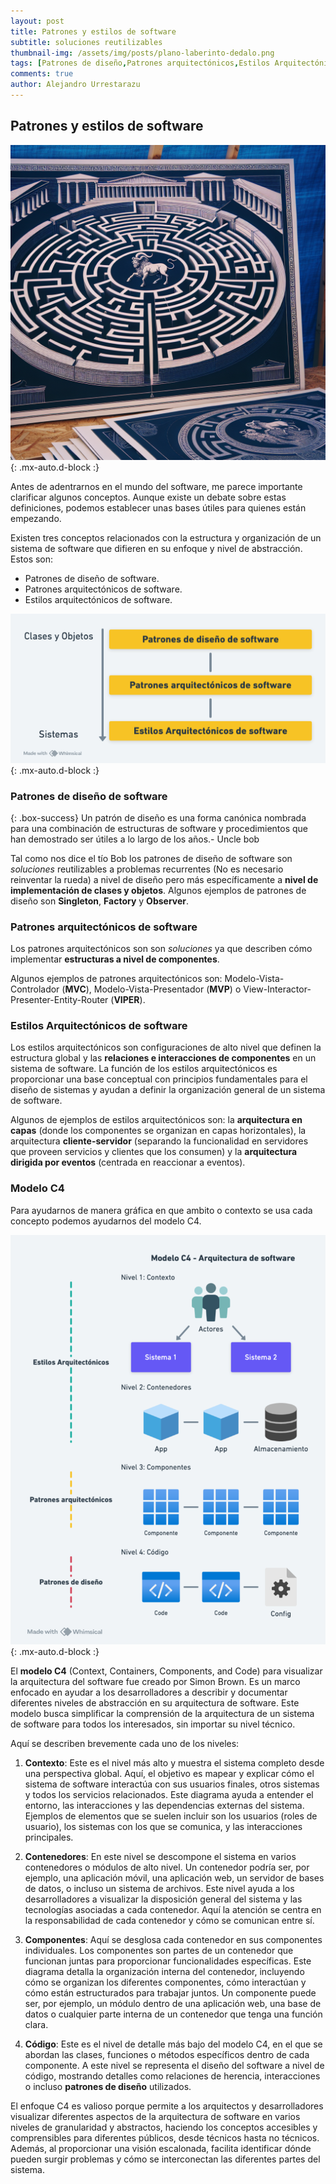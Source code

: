 ```yaml
---
layout: post
title: Patrones y estilos de software
subtitle: soluciones reutilizables
thumbnail-img: /assets/img/posts/plano-laberinto-dedalo.png
tags: [Patrones de diseño,Patrones arquitectónicos,Estilos Arquitectónicos,C4]
comments: true
author: Alejandro Urrestarazu
---
```


## Patrones y estilos de software

![Plano arquitectura laberinto de dédalo](/assets/img/posts/plano-laberinto-dedalo.png){: .mx-auto.d-block :}

Antes de adentrarnos en el mundo del software, me parece importante clarificar algunos conceptos. Aunque existe un debate sobre estas definiciones, podemos establecer unas bases útiles para quienes están empezando.

Existen tres conceptos relacionados con la estructura y organización de un sistema de software que difieren en su enfoque y nivel de abstracción. Estos son:

* Patrones de diseño de software.
* Patrones arquitectónicos de software.
* Estilos arquitectónicos de software.

![Patrones y estilos de software](/assets/img/Patrones-y-estilos-software.png){: .mx-auto.d-block :}


### Patrones de diseño de software

{: .box-success}
Un patrón de diseño es una forma canónica nombrada para una combinación de estructuras de software y procedimientos que han demostrado ser útiles a lo largo de los años.- Uncle bob

Tal como nos dice el tío Bob los patrones de diseño de software son _soluciones_ reutilizables a problemas recurrentes (No es necesario reinventar la rueda) a nivel de diseño pero más específicamente a **nivel de implementación de clases y objetos**.
Algunos ejemplos de patrones de diseño son **Singleton**, **Factory** y **Observer**.

### Patrones arquitectónicos de software

Los patrones arquitectónicos son son _soluciones_ ya que describen cómo implementar **estructuras a nivel de componentes**.

Algunos ejemplos de patrones arquitectónicos son: Modelo-Vista-Controlador (**MVC**), Modelo-Vista-Presentador (**MVP**) o  View-Interactor-Presenter-Entity-Router (**VIPER**).

### Estilos Arquitectónicos de software

Los estilos arquitectónicos son configuraciones de alto nivel que definen la estructura global y las **relaciones e interacciones de componentes** en un sistema de software.
La función de los estilos arquitectónicos es proporcionar una base conceptual con principios fundamentales para el diseño de sistemas y ayudan a definir la organización general de un sistema de software.

Algunos de ejemplos de estilos arquitectónicos son: la **arquitectura en capas** (donde los componentes se organizan en capas horizontales), la arquitectura **cliente-servidor** (separando la funcionalidad en servidores que proveen servicios y clientes que los consumen) y la **arquitectura dirigida por eventos** (centrada en reaccionar a eventos).

### Modelo C4

Para ayudarnos de manera gráfica en que ambito o contexto se usa cada concepto podemos ayudarnos del modelo C4.

![Modelo C4 y arquitecturas](/assets/img/Modelo-C4-Patrones.png){: .mx-auto.d-block :}

El **modelo C4** (Context, Containers, Components, and Code) para visualizar la arquitectura del software fue creado por Simon Brown. Es un marco enfocado en ayudar a los desarrolladores a describir y documentar diferentes niveles de abstracción en su arquitectura de software. Este modelo busca simplificar la comprensión de la arquitectura de un sistema de software para todos los interesados, sin importar su nivel técnico. 

Aquí se describen brevemente cada uno de los niveles:

1. **Contexto**: Este es el nivel más alto y muestra el sistema completo desde una perspectiva global. Aquí, el objetivo es mapear y explicar cómo el sistema de software interactúa con sus usuarios finales, otros sistemas y todos los servicios relacionados. Este diagrama ayuda a entender el entorno, las interacciones y las dependencias externas del sistema. Ejemplos de elementos que se suelen incluir son los usuarios (roles de usuario), los sistemas con los que se comunica, y las interacciones principales.

2. **Contenedores**: En este nivel se descompone el sistema en varios contenedores o módulos de alto nivel. Un contenedor podría ser, por ejemplo, una aplicación móvil, una aplicación web, un servidor de bases de datos, o incluso un sistema de archivos. 
Este nivel ayuda a los desarrolladores a visualizar la disposición general del sistema y las tecnologías asociadas a cada contenedor. Aquí la atención se centra en la responsabilidad de cada contenedor y cómo se comunican entre sí.

3. **Componentes**: Aquí se desglosa cada contenedor en sus componentes individuales. Los componentes son partes de un contenedor que funcionan juntas para proporcionar funcionalidades específicas. 
Este diagrama detalla la organización interna del contenedor, incluyendo cómo se organizan los diferentes componentes, cómo interactúan y cómo están estructurados para trabajar juntos. 
Un componente puede ser, por ejemplo, un módulo dentro de una aplicación web, una base de datos o cualquier parte interna de un contenedor que tenga una función clara.

4. **Código**: Este es el nivel de detalle más bajo del modelo C4, en el que se abordan las clases, funciones o métodos específicos dentro de cada componente. A este nivel se representa el diseño del software a nivel de código, mostrando detalles como relaciones de herencia, interacciones o incluso **patrones de diseño** utilizados.


El enfoque C4 es valioso porque permite a los arquitectos y desarrolladores visualizar diferentes aspectos de la arquitectura de software en varios niveles de granularidad y abstractos, haciendo los conceptos accesibles y comprensibles para diferentes públicos, desde técnicos hasta no técnicos. 
Además, al proporcionar una visión escalonada, facilita identificar dónde pueden surgir problemas y cómo se interconectan las diferentes partes del sistema.

